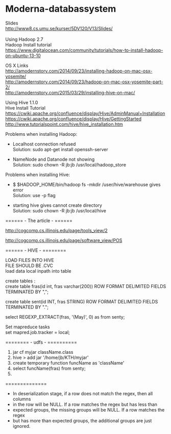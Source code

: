 # Moderna-databassystem
Slides<br/>
http://www8.cs.umu.se/kurser/5DV120/V13/Slides/<br/>
<br/>
Using Hadoop 2.7<br/>
Hadoop Install tutorial <br/>
https://www.digitalocean.com/community/tutorials/how-to-install-hadoop-on-ubuntu-13-10<br/>

OS X Links</br>
http://amodernstory.com/2014/09/23/installing-hadoop-on-mac-osx-yosemite/ </br>
http://amodernstory.com/2014/09/23/hadoop-on-mac-osx-yosemite-part-2/ </br>
http://amodernstory.com/2015/03/29/installing-hive-on-mac/ </br>


Using Hive 1.1.0<br/>
Hive Install Tutorial<br/>
https://cwiki.apache.org/confluence/display/Hive/AdminManual+Installation<br/>
https://cwiki.apache.org/confluence/display/Hive/GettingStarted<br/>
http://www.tutorialspoint.com/hive/hive_installation.htm<br/>




Problems when installing Hadoop:<br/>
* Localhost connection refused<br/>
Solution: sudo apt-get install openssh-server

* NameNode and Datanode not showing<br/>
Solution: sudo chown -R jb:jb /usr/local/hadoop_store

Problems when installing Hive: <br/>
* $ $HADOOP_HOME/bin/hadoop fs -mkdir /user/hive/warehouse gives error<br/>
Solution: use -p flag<br/>

* starting hive gives cannot create directory<br/>
Solution: sudo chown -R jb:jb /usr/local/hive<br/>



====== - The article - ======

http://cogcomp.cs.illinois.edu/page/tools_view/2 </br>

http://cogcomp.cs.illinois.edu/page/software_view/POS </br>



====== - HIVE - ========

LOAD FILES INTO HIVE </br>
FILE SHOULD BE .CVC </br>
load data local inpath <path> into table <name>  </br>

create tables : <br/>
create table fras(id int, fras varchar(200)) ROW FORMAT DELIMITED FIELDS TERMINATED BY ","; <br/>

create table sent(id INT, fras STRING) ROW FORMAT DELIMITED FIELDS TERMINATED BY ".";  </br>

select REGEXP_EXTRACT(fras, '(May)', 0) as from senty; </br>

Set mapreduce tasks </br>
set mapred.job.tracker = local; </br> 



======== - udfs - ==========

1. jar cf myjar className.class </br>
2. hive > add jar '/home/jb/KTH/myjar' </br>
3. create temporary function funcName as 'className' </br>
4. select funcName(fras) from senty; </br>
5. 


==============

 * In deserialization stage, if a row does not match the regex, then all columns
 * in the row will be NULL. If a row matches the regex but has less than
 * expected groups, the missing groups will be NULL. If a row matches the regex
 * but has more than expected groups, the additional groups are just ignored.


